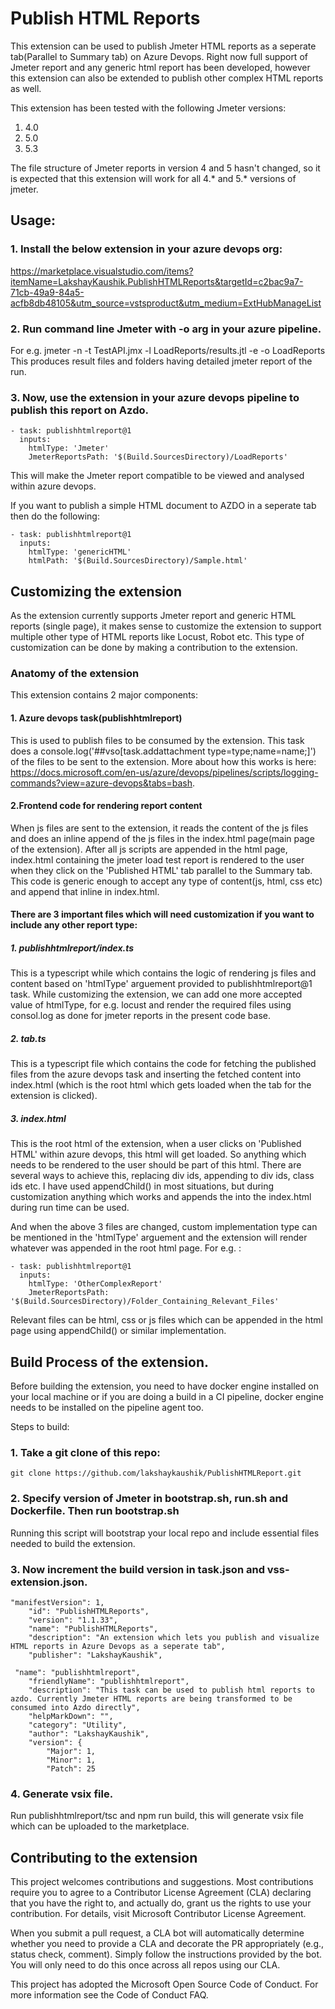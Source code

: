 # Publish HTML Reports
This extension can be used to publish Jmeter HTML reports as a seperate tab(Parallel to Summary tab) on Azure Devops. Right now full support of Jmeter report and any generic html report has been developed, however this extension can also be extended to publish other complex HTML reports as well.

This extension has been tested with the following Jmeter versions:

1. 4.0
2. 5.0
3. 5.3

The file structure of Jmeter reports in version 4 and 5 hasn't changed, so it is expected that this extension will work for all 4.* and 5.* versions of jmeter.

## Usage:

### 1. Install the below extension in your azure devops org:
https://marketplace.visualstudio.com/items?itemName=LakshayKaushik.PublishHTMLReports&targetId=c2bac9a7-71cb-49a9-84a5-acfb8db48105&utm_source=vstsproduct&utm_medium=ExtHubManageList



### 2. Run command line Jmeter with -o arg in your azure pipeline.
For e.g. jmeter -n -t TestAPI.jmx -l LoadReports/results.jtl -e -o LoadReports
This produces result files and folders having detailed jmeter report of the run.


### 3. Now, use the extension in your azure devops pipeline to publish this report on Azdo.

```
- task: publishhtmlreport@1
  inputs:
    htmlType: 'Jmeter'
    JmeterReportsPath: '$(Build.SourcesDirectory)/LoadReports'
```

This will make the Jmeter report compatible to be viewed and analysed within azure devops.

If you want to publish a simple HTML document to AZDO in a seperate tab then do the following:

```
- task: publishhtmlreport@1
  inputs:
    htmlType: 'genericHTML'
    htmlPath: '$(Build.SourcesDirectory)/Sample.html'
```

## Customizing the extension

As the extension currently supports Jmeter report and generic HTML reports (single page), it makes sense to customize the extension to support multiple other type of HTML reports like Locust, Robot etc. This type of customization can be done by making a contribution to the extension. 

### Anatomy of the extension

This extension contains 2 major components: 

#### 1. Azure devops task(publishhtmlreport) 
This is used to publish files to be consumed by the extension. This task does a console.log('##vso[task.addattachment type=type;name=name;]') of the files to be sent to the extension. More about how this works is here: https://docs.microsoft.com/en-us/azure/devops/pipelines/scripts/logging-commands?view=azure-devops&tabs=bash.

#### 2.Frontend code for rendering report content
When js files are sent to the extension, it reads the content of the js files and does an inline append of the js files in the index.html page(main page of the extension). After all js scripts are appended in the html page, index.html containing the jmeter load test report is rendered to the user when they click on the 'Published HTML' tab parallel to the Summary tab. This code is generic enough to accept any type of content(js, html, css etc) and append that inline in index.html. 

#### There are 3 important files which will need customization if you want to include any other report type:

 ##### 1. publishhtmlreport/index.ts
 This is a typescript while which contains the logic of rendering js files and content based on 'htmlType' arguement provided to publishhtmlreport@1 task. While customizing the extension, we can add one more accepted value of htmlType, for e.g. locust and render the required files using consol.log as done for jmeter reports in the present code base.

##### 2. tab.ts
This is a typescript file which contains the code for fetching the published files from the azure devops task and inserting the fetched content into index.html (which is the root html which gets loaded when the tab for the extension is clicked). 

##### 3. index.html
This is the root html of the extension, when a user clicks on 'Published HTML' within azure devops, this html will get loaded. So anything which needs to be rendered to the user should be part of this html. There are several ways to achieve this, replacing div ids, appending to div ids, class ids etc. I have used appendChild() in most situations, but during customization anything which works and appends the into the index.html during run time can be used. 

And when the above 3 files are changed, custom implementation type can be mentioned in the 'htmlType' arguement and the extension will render whatever was appended in the root html page. For e.g. :

```
- task: publishhtmlreport@1
  inputs:
    htmlType: 'OtherComplexReport'
    JmeterReportsPath: '$(Build.SourcesDirectory)/Folder_Containing_Relevant_Files'
```
Relevant files can be html, css or js files which can be appended in the html page using appendChild() or similar implementation. 

## Build Process of the extension.

Before building the extension, you need to have docker engine installed on your local machine or if you are doing a build in a CI pipeline, docker engine needs to be installed on the pipeline agent too. 

Steps to build:

### 1. Take a git clone of this repo:
```
git clone https://github.com/lakshaykaushik/PublishHTMLReport.git

```

### 2. Specify version of Jmeter in bootstrap.sh, run.sh and Dockerfile. Then run bootstrap.sh 

Running this script will bootstrap your local repo and include essential files needed to build the extension.

### 3. Now increment the build version in task.json and vss-extension.json. 

```
"manifestVersion": 1,
    "id": "PublishHTMLReports",
    "version": "1.1.33",
    "name": "PublishHTMLReports",
    "description": "An extension which lets you publish and visualize HTML reports in Azure Devops as a seperate tab",
    "publisher": "LakshayKaushik",
```
```
 "name": "publishhtmlreport",
    "friendlyName": "publishhtmlreport",
    "description": "This task can be used to publish html reports to azdo. Currently Jmeter HTML reports are being transformed to be consumed into Azdo directly",
    "helpMarkDown": "",
    "category": "Utility",
    "author": "LakshayKaushik",
    "version": {
        "Major": 1,
        "Minor": 1,
        "Patch": 25
```
        

### 4. Generate vsix file.

Run publishhtmlreport/tsc and npm run build, this will generate vsix file which can be uploaded to the marketplace.

## Contributing to the extension

This project welcomes contributions and suggestions. Most contributions require you to agree to a Contributor License Agreement (CLA) declaring that you have the right to, and actually do, grant us the rights to use your contribution. For details, visit Microsoft Contributor License Agreement.

When you submit a pull request, a CLA bot will automatically determine whether you need to provide a CLA and decorate the PR appropriately (e.g., status check, comment). Simply follow the instructions provided by the bot. You will only need to do this once across all repos using our CLA.

This project has adopted the Microsoft Open Source Code of Conduct. For more information see the Code of Conduct FAQ.

